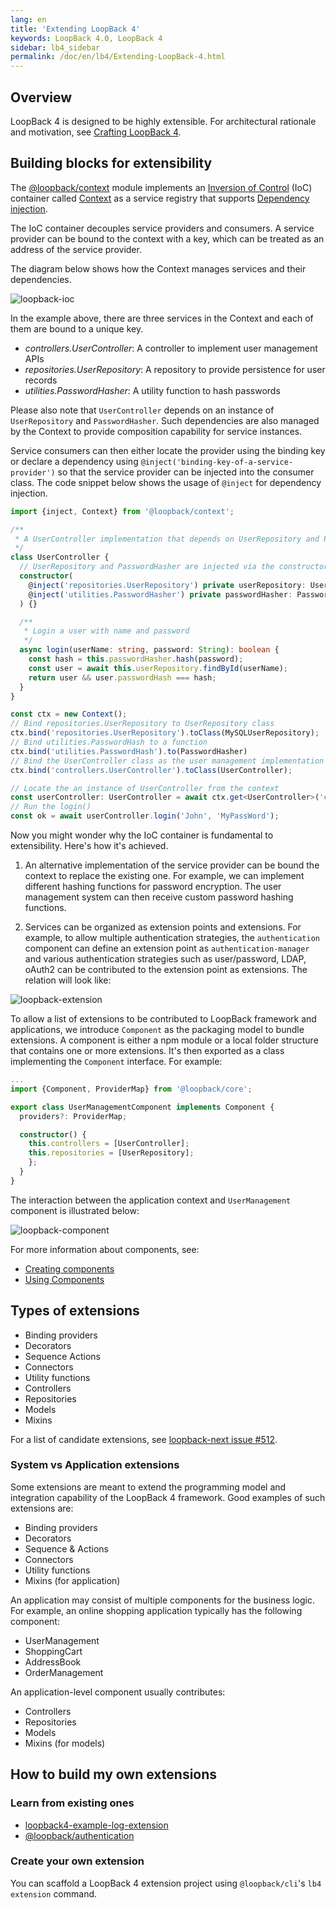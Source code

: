 ```yaml
---
lang: en
title: 'Extending LoopBack 4'
keywords: LoopBack 4.0, LoopBack 4
sidebar: lb4_sidebar
permalink: /doc/en/lb4/Extending-LoopBack-4.html
---
```


## Overview

LoopBack 4 is designed to be highly extensible. For architectural rationale and
motivation, see [Crafting LoopBack 4](Crafting-LoopBack-4.md).

## Building blocks for extensibility

The
[@loopback/context](https://github.com/strongloop/loopback-next/tree/master/packages/context)
module implements an
[Inversion of Control](https://en.wikipedia.org/wiki/Inversion_of_control) (IoC)
container called [Context](Context.md) as a service registry that supports
[Dependency injection](Dependency-injection.md).

The IoC container decouples service providers and consumers. A service provider
can be bound to the context with a key, which can be treated as an address of
the service provider.

The diagram below shows how the Context manages services and their dependencies.

![loopback-ioc](./imgs/loopback-ioc.png)

In the example above, there are three services in the Context and each of them
are bound to a unique key.

- _controllers.UserController_: A controller to implement user management APIs
- _repositories.UserRepository_: A repository to provide persistence for user
  records
- _utilities.PasswordHasher_: A utility function to hash passwords

Please also note that `UserController` depends on an instance of
`UserRepository` and `PasswordHasher`. Such dependencies are also managed by the
Context to provide composition capability for service instances.

Service consumers can then either locate the provider using the binding key or
declare a dependency using `@inject('binding-key-of-a-service-provider')` so
that the service provider can be injected into the consumer class. The code
snippet below shows the usage of `@inject` for dependency injection.

```ts
import {inject, Context} from '@loopback/context';

/**
 * A UserController implementation that depends on UserRepository and PasswordHasher
 */
class UserController {
  // UserRepository and PasswordHasher are injected via the constructor
  constructor(
    @inject('repositories.UserRepository') private userRepository: UserRepository,
    @inject('utilities.PasswordHasher') private passwordHasher: PasswordHasher),
  ) {}

  /**
   * Login a user with name and password
   */
  async login(userName: string, password: String): boolean {
    const hash = this.passwordHasher.hash(password);
    const user = await this.userRepository.findById(userName);
    return user && user.passwordHash === hash;
  }
}

const ctx = new Context();
// Bind repositories.UserRepository to UserRepository class
ctx.bind('repositories.UserRepository').toClass(MySQLUserRepository);
// Bind utilities.PasswordHash to a function
ctx.bind('utilities.PasswordHash').to(PasswordHasher)
// Bind the UserController class as the user management implementation
ctx.bind('controllers.UserController').toClass(UserController);

// Locate the an instance of UserController from the context
const userController: UserController = await ctx.get<UserController>('controller.UserController');
// Run the login()
const ok = await userController.login('John', 'MyPassWord');
```

Now you might wonder why the IoC container is fundamental to extensibility.
Here's how it's achieved.

1.  An alternative implementation of the service provider can be bound the
    context to replace the existing one. For example, we can implement different
    hashing functions for password encryption. The user management system can
    then receive custom password hashing functions.

2.  Services can be organized as extension points and extensions. For example,
    to allow multiple authentication strategies, the `authentication` component
    can define an extension point as `authentication-manager` and various
    authentication strategies such as user/password, LDAP, oAuth2 can be
    contributed to the extension point as extensions. The relation will look
    like:

![loopback-extension](./imgs/loopback-extension.png)

To allow a list of extensions to be contributed to LoopBack framework and
applications, we introduce `Component` as the packaging model to bundle
extensions. A component is either a npm module or a local folder structure that
contains one or more extensions. It's then exported as a class implementing the
`Component` interface. For example:

```ts
...
import {Component, ProviderMap} from '@loopback/core';

export class UserManagementComponent implements Component {
  providers?: ProviderMap;

  constructor() {
    this.controllers = [UserController];
    this.repositories = [UserRepository];
    };
  }
}
```

The interaction between the application context and `UserManagement` component
is illustrated below:

![loopback-component](./imgs/loopback-component.png)

For more information about components, see:

- [Creating components](Creating-components.md)
- [Using Components](Using-components.md)

## Types of extensions

- Binding providers
- Decorators
- Sequence Actions
- Connectors
- Utility functions
- Controllers
- Repositories
- Models
- Mixins

For a list of candidate extensions, see
[loopback-next issue #512](https://github.com/strongloop/loopback-next/issues/512).

### System vs Application extensions

Some extensions are meant to extend the programming model and integration
capability of the LoopBack 4 framework. Good examples of such extensions are:

- Binding providers
- Decorators
- Sequence & Actions
- Connectors
- Utility functions
- Mixins (for application)

An application may consist of multiple components for the business logic. For
example, an online shopping application typically has the following component:

- UserManagement
- ShoppingCart
- AddressBook
- OrderManagement

An application-level component usually contributes:

- Controllers
- Repositories
- Models
- Mixins (for models)

## How to build my own extensions

### Learn from existing ones

- [loopback4-example-log-extension](https://github.com/strongloop/loopback-next/tree/master/examples/log-extension)
- [@loopback/authentication](https://github.com/strongloop/loopback-next/tree/master/packages/authentication)

### Create your own extension

You can scaffold a LoopBack 4 extension project using `@loopback/cli`'s
`lb4 extension` command.
